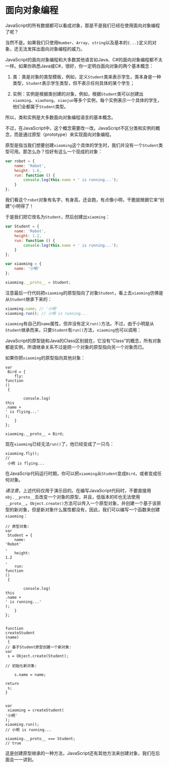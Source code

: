 # 面向对象编程

JavaScript的所有数据都可以看成对象，那是不是我们已经在使用面向对象编程了呢？

当然不是。如果我们只使用`Number`、`Array`、`string`以及基本的`{...}`定义的对象，还无法发挥出面向对象编程的威力。

JavaScript的面向对象编程和大多数其他语言如Java、C\#的面向对象编程都不太一样。如果你熟悉Java或C\#，很好，你一定明白面向对象的两个基本概念：

1. 类：类是对象的类型模板，例如，定义`Student`类来表示学生，类本身是一种类型，`Student`表示学生类型，但不表示任何具体的某个学生；

2. 实例：实例是根据类创建的对象，例如，根据`Student`类可以创建出`xiaoming`、`xiaohong`、`xiaojun`等多个实例，每个实例表示一个具体的学生，他们全都属于`Student`类型。

所以，类和实例是大多数面向对象编程语言的基本概念。

不过，在JavaScript中，这个概念需要改一改。JavaScript不区分类和实例的概念，而是通过原型（prototype）来实现面向对象编程。

原型是指当我们想要创建`xiaoming`这个具体的学生时，我们并没有一个`Student`类型可用。那怎么办？恰好有这么一个现成的对象：

```js
var robot = {
    name: 'Robot',
    height: 1.6,
    run: function () {
        console.log(this.name + ' is running...');
    }
};
```

我们看这个`robot`对象有名字，有身高，还会跑，有点像小明，干脆就根据它来“创建”小明得了！

于是我们把它改名为`Student`，然后创建出`xiaoming`：

```js
var Student = {
    name: 'Robot',
    height: 1.2,
    run: function () {
        console.log(this.name + ' is running...');
    }
};

var xiaoming = {
    name: '小明'
};

xiaoming.__proto__ = Student;
```

注意最后一行代码把`xiaoming`的原型指向了对象`Student`，看上去`xiaoming`仿佛是从`Student`继承下来的：

```js
xiaoming.name; // '小明'
xiaoming.run(); // 小明 is running...
```

`xiaoming`有自己的`name`属性，但并没有定义`run()`方法。不过，由于小明是从`Student`继承而来，只要`Student`有`run()`方法，`xiaoming`也可以调用：



JavaScript的原型链和Java的Class区别就在，它没有“Class”的概念，所有对象都是实例，所谓继承关系不过是把一个对象的原型指向另一个对象而已。

如果你把`xiaoming`的原型指向其他对象：

```
var
 Bird = {
    fly: 
function
()
 {

        console.log(
this
.name + 
' is flying...'
);
    }
};

xiaoming.__proto__ = Bird;

```

现在`xiaoming`已经无法`run()`了，他已经变成了一只鸟：

```
xiaoming.fly(); 
//
 小明 is flying...

```

在JavaScrip代码运行时期，你可以把`xiaoming`从`Student`变成`Bird`，或者变成任何对象。

_请注意_，上述代码仅用于演示目的。在编写JavaScript代码时，不要直接用`obj.__proto__`去改变一个对象的原型，并且，低版本的IE也无法使用`__proto__`。`Object.create()`方法可以传入一个原型对象，并创建一个基于该原型的新对象，但是新对象什么属性都没有，因此，我们可以编写一个函数来创建`xiaoming`：

```
// 原型对象:
var
 Student = {
    name: 
'Robot'
,
    height: 
1.2
,
    run: 
function
()
 {

        console.log(
this
.name + 
' is running...'
);
    }
};


function
createStudent
(name)
 {
// 基于Student原型创建一个新对象:
var
 s = Object.create(Student);
    
// 初始化新对象:

    s.name = name;
    
return
 s;
}


var
 xiaoming = createStudent(
'小明'
);
xiaoming.run(); 
// 小明 is running...

xiaoming.__proto__ === Student; 
// true
```

这是创建原型继承的一种方法，JavaScript还有其他方法来创建对象，我们在后面会一一讲到。

